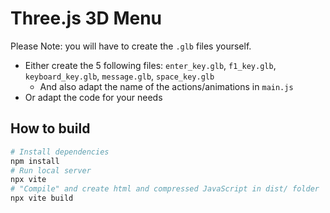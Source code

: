 # Three.js 3D Menu

Please Note: you will have to create the `.glb` files yourself.
- Either create the 5 following files: `enter_key.glb`, `f1_key.glb`, `keyboard_key.glb`, `message.glb`, `space_key.glb`
    - And also adapt the name of the actions/animations in `main.js`
- Or adapt the code for your needs

## How to build

```bash
# Install dependencies
npm install
# Run local server
npx vite
# "Compile" and create html and compressed JavaScript in dist/ folder
npx vite build
```
